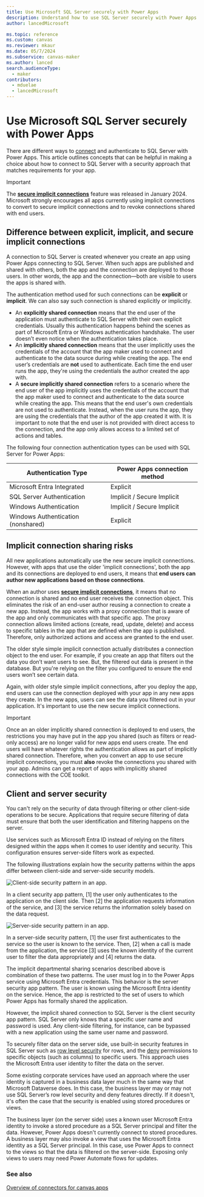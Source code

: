 ```yaml
---
title: Use Microsoft SQL Server securely with Power Apps
description: Understand how to use SQL Server securely with Power Apps.
author: lancedMicrosoft

ms.topic: reference
ms.custom: canvas
ms.reviewer: mkaur
ms.date: 05/7/2024
ms.subservice: canvas-maker
ms.author: lanced
search.audienceType: 
  - maker
contributors:
  - mduelae
  - lancedMicrosoft
---
```


# Use Microsoft SQL Server securely with Power Apps

There are different ways to [connect](../connections-list.md#security-and-types-of-authentication) and authenticate to SQL Server with Power Apps. This article outlines concepts that can be helpful in making a choice about how to
connect to SQL Server with a security approach that matches requirements for your app.

> [!IMPORTANT]
> The [**secure implicit connections**](../connections-list.md#shared-connections--secure-implicit-connections) feature was released in January 2024. Microsoft strongly encourages all apps currently using implicit connections to convert to secure implicit connections and to revoke connections shared with end users. 


## Difference between explicit, implicit, and secure implicit connections

A connection to SQL Server is created whenever you create an app using Power Apps connecting to SQL Server. When such apps are published and shared with others, both the app and the connection are deployed to those users. In other words, the app and the connection&mdash;both are visible to users the apps is shared with.

The authentication method used for such connections can be **explicit** or **implicit**. We can also say such connection is shared explicitly or implicitly.

- An **explicitly shared connection** means that the end user of the application must authenticate to SQL Server with their own explicit credentials. Usually this authentication happens behind the scenes as part of Microsoft Entra or Windows authentication handshake. The user doesn’t even notice when the authentication takes place.
- An **implicitly shared connection** means that the user implicitly uses the credentials of the account that the app maker used to connect and authenticate to the data source during while creating the app. The end user’s credentials are **not** used to authenticate. Each time the end user runs the app, they're using the credentials the author created the app with.
- A **secure implicitly shared connection** refers to a scenario where the end user of the app implicitly uses the credentials of the account that the app maker used to connect and authenticate to the data source while creating the app. This means that the end user's own credentials are not used to authenticate. Instead, when the user runs the app, they are using the credentials that the author of the app created it with. It is important to note that the end user is not provided with direct access to the connection, and the app only allows access to a limited set of actions and tables.


The following four connection authentication types can be used with SQL Server for Power Apps:

| Authentication Type                 | Power Apps connection method |
|-------------------------------------|------------------------------|
| Microsoft Entra Integrated                 | Explicit                     |
| SQL Server Authentication | Implicit / Secure Implicit                     |
| Windows Authentication              | Implicit / Secure Implicit                    |
| Windows Authentication (nonshared) | Explicit                     |

## Implicit connection sharing risks

All new applications automatically use the new secure implicit connections. However, with apps that use the older 'implicit connections', both the app and its connections are deployed to end users, it means that **end users can author new applications based on those connections**. 


When an author uses [**secure implicit connections**](../connections-list.md#shared-connections--secure-implicit-connections), it means that no connection is shared and no end user receives the connection object. This eliminates the risk of an end-user author reusing a connection to create a new app. Instead, the app works with a proxy connection that is aware of the app and only communicates with that specific app. The proxy connection allows limited actions (create, read, update, delete) and access to specific tables in the app that are defined when the app is published. Therefore, only authorized actions and access are granted to the end user.

The older style simple implicit connection actually distributes a connection object to the end user. For example, if you create an app that filters out the data you don’t want users to see. But, the filtered out data is present in the database. But you're relying on the filter you configured to ensure the end users won’t see certain data.

Again, with older style simple implicit connections, after you deploy the app, end users can use the connection deployed with your app in any new apps they create. In the new apps, users can see the data you filtered out in your application. It's important to use the new secure implicit connections. 

> [!IMPORTANT]
> Once an an older implicitly shared connection is deployed to end users, the restrictions you may have put in the app you shared (such as filters or read-only access) are no longer valid for new apps end users create. The end users will have whatever rights the authentication allows as part of implicitly shared connection. Therefore, when you convert an app to use secure implicit connections, you must **also** revoke the connections you shared with your app.  Admins can get a report of apps with implicitly shared connections with the COE toolkit. 


## Client and server security

You can't rely on the security of data through filtering or other client-side operations to be secure. Applications that require secure filtering of data must ensure that both the user identification and filtering happens on the server.

Use services such as Microsoft Entra ID instead of relying on the filters designed within the apps when it comes to user identity and security. This configuration ensures server-side filters work as expected.

The following illustrations explain how the security patterns within the apps differ between client-side and server-side security models.

![Client-side security pattern in an app.](media/sql-server-security/client-security.png "Client-side security pattern in an app")

In a client security app pattern, [1] the user only authenticates to the application on the client side. Then [2] the application requests information of the service, and [3] the service returns the information solely based on the data request.

![Server-side security pattern in an app.](media/sql-server-security/server-security.png "Server-side security pattern in an app")

In a server-side security pattern, [1] the user first authenticates to the service so the user is known to the service. Then, [2] when a call is made from the application, the service [3] uses the known identity of the current user to filter the data appropriately and [4] returns the data.

The implicit departmental sharing scenarios described above is combination of these two patterns. The user must log in to the Power Apps service using Microsoft Entra credentials. This behavior is the server security app pattern. The user is known using the Microsoft Entra identity on the service. Hence, the app is restricted to the set of users to which Power Apps has formally shared the application.

However, the implicit shared connection to SQL Server is the client security app pattern. SQL Server only knows that a specific user name and password is used. Any client-side filtering, for instance, can be bypassed with a new application using the same user name and password.

To securely filter data on the server side, use built-in security features in SQL Server such as [row level
security](/sql/relational-databases/security/row-level-security) for rows, and the
[deny](/sql/t-sql/statements/deny-object-permissions-transact-sql) permissions to specific objects (such as columns) to specific users. This approach uses the Microsoft Entra user identity to filter the data on the server.

Some existing corporate services have used an approach where the user identity is captured in a business data layer much in the same way that Microsoft Dataverse does. In this case, the business layer may or may not use SQL Server’s row level security and deny features directly. If it doesn't, it's often the case that the security is enabled using stored procedures or views.

The business layer (on the server side) uses a known user Microsoft Entra identity to invoke a stored procedure as a SQL Server principal and filter the data. However, Power Apps doesn't currently connect to stored procedures. A business layer may also invoke a view that uses the Microsoft Entra identity as a SQL Server principal. In this case, use Power Apps to connect to the views so that the data is filtered on the server-side. Exposing only views to users may need Power Automate flows for updates.

### See also

[Overview of connectors for canvas apps](../connections-list.md)
